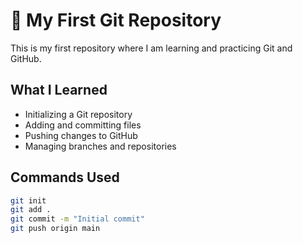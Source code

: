 # 🚀 My First Git Repository  

This is my first repository where I am learning and practicing Git and GitHub.  

## What I Learned  
- Initializing a Git repository  
- Adding and committing files  
- Pushing changes to GitHub  
- Managing branches and repositories  

## Commands Used  
```sh
git init  
git add .  
git commit -m "Initial commit"  
git push origin main  
